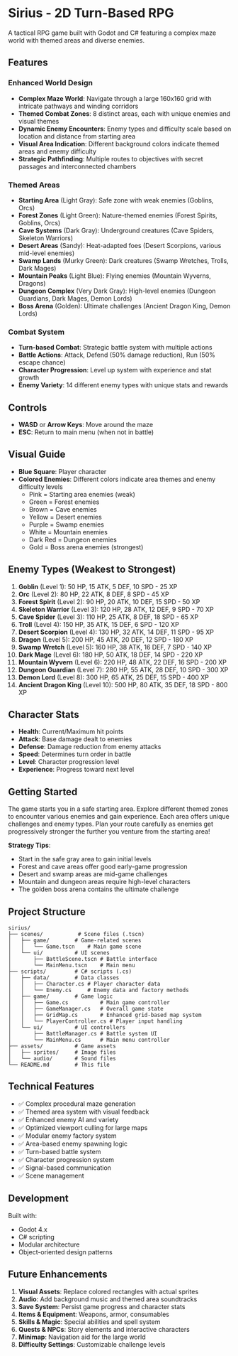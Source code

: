 # Sirius - 2D Turn-Based RPG

A tactical RPG game built with Godot and C# featuring a complex maze world with themed areas and diverse enemies.

## Features

### Enhanced World Design
- **Complex Maze World**: Navigate through a large 160x160 grid with intricate pathways and winding corridors
- **Themed Combat Zones**: 8 distinct areas, each with unique enemies and visual themes
- **Dynamic Enemy Encounters**: Enemy types and difficulty scale based on location and distance from starting area
- **Visual Area Indication**: Different background colors indicate themed areas and enemy difficulty
- **Strategic Pathfinding**: Multiple routes to objectives with secret passages and interconnected chambers

### Themed Areas
- **Starting Area** (Light Gray): Safe zone with weak enemies (Goblins, Orcs)
- **Forest Zones** (Light Green): Nature-themed enemies (Forest Spirits, Goblins, Orcs)
- **Cave Systems** (Dark Gray): Underground creatures (Cave Spiders, Skeleton Warriors)
- **Desert Areas** (Sandy): Heat-adapted foes (Desert Scorpions, various mid-level enemies)
- **Swamp Lands** (Murky Green): Dark creatures (Swamp Wretches, Trolls, Dark Mages)
- **Mountain Peaks** (Light Blue): Flying enemies (Mountain Wyverns, Dragons)
- **Dungeon Complex** (Very Dark Gray): High-level enemies (Dungeon Guardians, Dark Mages, Demon Lords)
- **Boss Arena** (Golden): Ultimate challenges (Ancient Dragon King, Demon Lords)

### Combat System
- **Turn-based Combat**: Strategic battle system with multiple actions
- **Battle Actions**: Attack, Defend (50% damage reduction), Run (50% escape chance)
- **Character Progression**: Level up system with experience and stat growth
- **Enemy Variety**: 14 different enemy types with unique stats and rewards

## Controls

- **WASD** or **Arrow Keys**: Move around the maze
- **ESC**: Return to main menu (when not in battle)

## Visual Guide

- **Blue Square**: Player character
- **Colored Enemies**: Different colors indicate area themes and enemy difficulty levels
  - Pink = Starting area enemies (weak)
  - Green = Forest enemies
  - Brown = Cave enemies  
  - Yellow = Desert enemies
  - Purple = Swamp enemies
  - White = Mountain enemies
  - Dark Red = Dungeon enemies
  - Gold = Boss arena enemies (strongest)

## Enemy Types (Weakest to Strongest)

1. **Goblin** (Level 1): 50 HP, 15 ATK, 5 DEF, 10 SPD - 25 XP
2. **Orc** (Level 2): 80 HP, 22 ATK, 8 DEF, 8 SPD - 45 XP
3. **Forest Spirit** (Level 2): 90 HP, 20 ATK, 10 DEF, 15 SPD - 50 XP
4. **Skeleton Warrior** (Level 3): 120 HP, 28 ATK, 12 DEF, 9 SPD - 70 XP
5. **Cave Spider** (Level 3): 110 HP, 25 ATK, 8 DEF, 18 SPD - 65 XP
6. **Troll** (Level 4): 150 HP, 35 ATK, 15 DEF, 6 SPD - 120 XP
7. **Desert Scorpion** (Level 4): 130 HP, 32 ATK, 14 DEF, 11 SPD - 95 XP
8. **Dragon** (Level 5): 200 HP, 45 ATK, 20 DEF, 12 SPD - 180 XP
9. **Swamp Wretch** (Level 5): 160 HP, 38 ATK, 16 DEF, 7 SPD - 140 XP
10. **Dark Mage** (Level 6): 180 HP, 50 ATK, 18 DEF, 14 SPD - 220 XP
11. **Mountain Wyvern** (Level 6): 220 HP, 48 ATK, 22 DEF, 16 SPD - 200 XP
12. **Dungeon Guardian** (Level 7): 280 HP, 55 ATK, 28 DEF, 10 SPD - 300 XP
13. **Demon Lord** (Level 8): 300 HP, 65 ATK, 25 DEF, 15 SPD - 400 XP
14. **Ancient Dragon King** (Level 10): 500 HP, 80 ATK, 35 DEF, 18 SPD - 800 XP

## Character Stats

- **Health**: Current/Maximum hit points
- **Attack**: Base damage dealt to enemies
- **Defense**: Damage reduction from enemy attacks
- **Speed**: Determines turn order in battle
- **Level**: Character progression level
- **Experience**: Progress toward next level

## Getting Started

The game starts you in a safe starting area. Explore different themed zones to encounter various enemies and gain experience. Each area offers unique challenges and enemy types. Plan your route carefully as enemies get progressively stronger the further you venture from the starting area!

**Strategy Tips**:
- Start in the safe gray area to gain initial levels
- Forest and cave areas offer good early-game progression
- Desert and swamp areas are mid-game challenges
- Mountain and dungeon areas require high-level characters
- The golden boss arena contains the ultimate challenge

## Project Structure

```
sirius/
├── scenes/           # Scene files (.tscn)
│   ├── game/        # Game-related scenes
│   │   └── Game.tscn    # Main game scene
│   └── ui/          # UI scenes
│       ├── BattleScene.tscn # Battle interface
│       └── MainMenu.tscn    # Main menu
├── scripts/         # C# scripts (.cs)
│   ├── data/        # Data classes
│   │   ├── Character.cs # Player character data
│   │   └── Enemy.cs     # Enemy data and factory methods
│   ├── game/        # Game logic
│   │   ├── Game.cs          # Main game controller
│   │   ├── GameManager.cs   # Overall game state
│   │   ├── GridMap.cs       # Enhanced grid-based map system
│   │   └── PlayerController.cs # Player input handling
│   └── ui/          # UI controllers
│       ├── BattleManager.cs # Battle system UI
│       └── MainMenu.cs      # Main menu controller
├── assets/          # Game assets
│   ├── sprites/     # Image files
│   └── audio/       # Sound files
└── README.md        # This file
```

## Technical Features

- ✅ Complex procedural maze generation
- ✅ Themed area system with visual feedback
- ✅ Enhanced enemy AI and variety
- ✅ Optimized viewport culling for large maps
- ✅ Modular enemy factory system
- ✅ Area-based enemy spawning logic
- ✅ Turn-based battle system
- ✅ Character progression system
- ✅ Signal-based communication
- ✅ Scene management

## Development

Built with:
- Godot 4.x
- C# scripting
- Modular architecture
- Object-oriented design patterns

## Future Enhancements

1. **Visual Assets**: Replace colored rectangles with actual sprites
2. **Audio**: Add background music and themed area soundtracks
3. **Save System**: Persist game progress and character stats
4. **Items & Equipment**: Weapons, armor, consumables
5. **Skills & Magic**: Special abilities and spell system
6. **Quests & NPCs**: Story elements and interactive characters
7. **Minimap**: Navigation aid for the large world
8. **Difficulty Settings**: Customizable challenge levels
